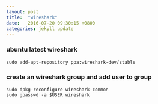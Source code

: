 ```yaml
---
layout: post
title:  "wireshark"
date:   2016-07-20 09:30:15 +0800
categories: jekyll update
---
```


### ubuntu latest wireshark

    sudo add-apt-repository ppa:wireshark-dev/stable

### create an wireshark group and add user to group

    sudo dpkg-reconfigure wireshark-common
    sudo gpasswd -a $USER wireshark 
